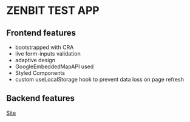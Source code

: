 # ZENBIT TEST APP

## Frontend features

- bootstrapped with CRA
- live form-inputs validation
- adaptive design
- GoogleEmbeddedMapAPI used
- Styled Components
- custom useLocalStorage hook to prevent data loss on page refresh

## Backend features


[Site](https://zen.kurkov.online)
